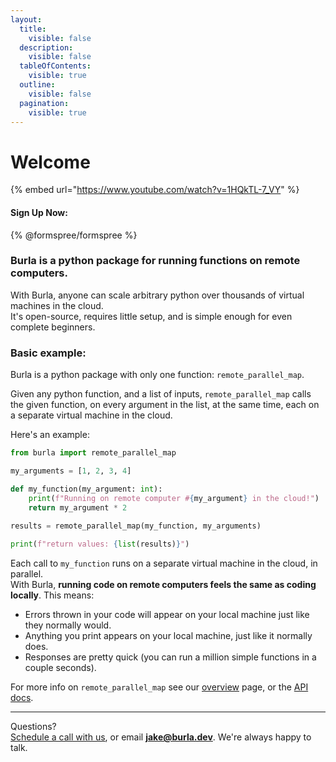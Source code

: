 ```yaml
---
layout:
  title:
    visible: false
  description:
    visible: false
  tableOfContents:
    visible: true
  outline:
    visible: false
  pagination:
    visible: true
---
```


# Welcome

{% embed url="https://www.youtube.com/watch?v=1HQkTL-7_VY" %}

#### Sign Up Now:

{% @formspree/formspree %}

### Burla is a python package for running functions on remote computers.

With Burla, anyone can scale arbitrary python over thousands of virtual machines in the cloud.\
It's open-source, requires little setup, and is simple enough for even complete beginners.

### Basic example:

Burla is a python package with only one function: `remote_parallel_map`.

Given any python function, and a list of inputs, `remote_parallel_map` calls the given function, on every argument in the list, at the same time, each on a separate virtual machine in the cloud.

Here's an example:

```python
from burla import remote_parallel_map

my_arguments = [1, 2, 3, 4]

def my_function(my_argument: int):
    print(f"Running on remote computer #{my_argument} in the cloud!")
    return my_argument * 2
    
results = remote_parallel_map(my_function, my_arguments)

print(f"return values: {list(results)}")
```

Each call to `my_function` runs on a separate virtual machine in the cloud, in parallel.\
With Burla, **running code on remote computers feels the same as coding locally**. This means:

* Errors thrown in your code will appear on your local machine just like they normally would.&#x20;
* Anything you print appears on your local machine, just like it normally does.
* Responses are pretty quick (you can run a million simple functions in a couple seconds).

For more info on `remote_parallel_map` see our [overview](overview.md#burla.remote_parallel_map) page, or the [API docs](API-Reference.md).









***

Questions?\
[Schedule a call with us](http://cal.com/jakez/burla), or email **jake@burla.dev**. We're always happy to talk.

